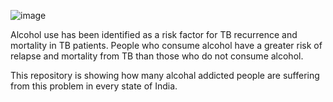 ![image](https://github.com/99-chetna/TB-Detection/assets/112334463/7c9c1b75-8ce9-4ca8-bf38-c899dd69de5f)  

 
 Alcohol use has been identified as a risk factor for TB recurrence and mortality in TB patients. People who consume alcohol have a greater risk of relapse and mortality from TB than those who do not consume alcohol.

This repository is showing how many alcohal addicted people are suffering from this problem in every state of India. 
